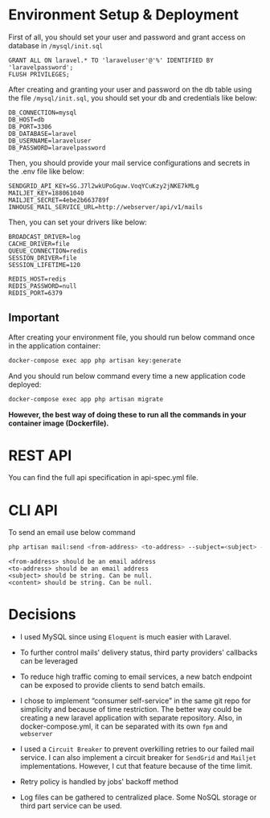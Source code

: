 # Environment Setup & Deployment

First of all, you should set your user and password and grant access on database in ```/mysql/init.sql```

```mysql
GRANT ALL ON laravel.* TO 'laraveluser'@'%' IDENTIFIED BY 'laravelpassword';
FLUSH PRIVILEGES;
```

After creating and granting your user and password on the db table using the file ```/mysql/init.sql```, you should set
your db and credentials like below:

```dotenv
DB_CONNECTION=mysql
DB_HOST=db
DB_PORT=3306
DB_DATABASE=laravel
DB_USERNAME=laraveluser
DB_PASSWORD=laravelpassword
```

Then, you should provide your mail service configurations and secrets in the .env file like below:

```dotenv
SENDGRID_API_KEY=SG.J7l2wkUPoGquw.VoqYCuKzy2jNKE7kMLg
MAILJET_KEY=188061040 
MAILJET_SECRET=4ebe2b663789f
INHOUSE_MAIL_SERVICE_URL=http://webserver/api/v1/mails
```

Then, you can set your drivers like below:

```dotenv
BROADCAST_DRIVER=log
CACHE_DRIVER=file
QUEUE_CONNECTION=redis
SESSION_DRIVER=file
SESSION_LIFETIME=120

REDIS_HOST=redis
REDIS_PASSWORD=null
REDIS_PORT=6379
```

## Important

After creating your environment file, you should run below command once in the application container:

```zsh
docker-compose exec app php artisan key:generate
```

And you should run below command every time a new application code deployed:

```zsh
docker-compose exec app php artisan migrate
``` 

<b>However, the best way of doing these to run all the commands in your container image (Dockerfile).</b>

# REST API

You can find the full api specification in api-spec.yml file.

# CLI API

To send an email use below command<br>

```zsh
php artisan mail:send <from-address> <to-address> --subject=<subject> --content=<content>
```

    <from-address> should be an email address
    <to-address> should be an email address
    <subject> should be string. Can be null.
    <content> should be string. Can be null. 

# Decisions

- I used MySQL since using ```Eloquent``` is much easier with Laravel.

- To further control mails' delivery status, third party providers' callbacks can be leveraged
- To reduce high traffic coming to email services, a new batch endpoint can be exposed to provide clients to send batch
  emails.

- I chose to implement “consumer self-service” in the same git repo for simplicity and because of time restriction. The
  better way could be creating a new laravel application with separate repository. Also, in docker-compose.yml, it can
  be separated with its own ```fpm``` and ```webserver```

- I used a ```Circuit Breaker``` to prevent overkilling retries to our failed mail service. I can also implement a
  circuit breaker for ```SendGrid``` and ```Mailjet``` implementations. However, I cut that feature because of the time
  limit.

- Retry policy is handled by jobs' backoff method

- Log files can be gathered to centralized place. Some NoSQL storage or third part service can be used.


